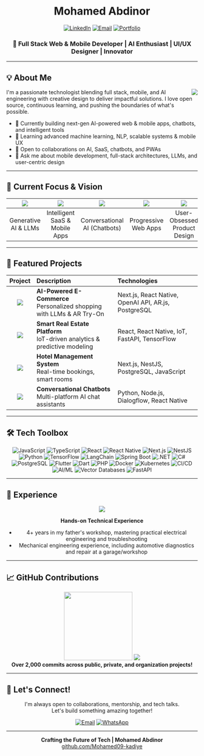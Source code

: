 <div align="center">

# Mohamed Abdinor

[![LinkedIn](https://img.shields.io/badge/-LinkedIn-0077B5?style=for-the-badge&logo=Linkedin&logoColor=white)](https://www.linkedin.com/in/mohamed-abdinor-7a7571185/)
[![Email](https://img.shields.io/badge/-Email-D14836?style=for-the-badge&logo=Gmail&logoColor=white)](mailto:mohamedabdinor75@gmail.com)
[![Portfolio](https://img.shields.io/badge/-Portfolio-1DA1F2?style=for-the-badge&logo=react&logoColor=white)](#)

<h3>🚀 Full Stack Web & Mobile Developer | AI Enthusiast | UI/UX Designer | Innovator</h3>

</div>

---

## 💡 About Me

<img align="right" src="https://img.shields.io/badge/-AI%20Engineer-FF6F61?style=for-the-badge&logo=artificial-intelligence&logoColor=white" />

I'm a passionate technologist blending full stack, mobile, and AI engineering with creative design to deliver impactful solutions. I love open source, continuous learning, and pushing the boundaries of what's possible.

- 🔭 Currently building next-gen AI-powered web & mobile apps, chatbots, and intelligent tools
- 🌱 Learning advanced machine learning, NLP, scalable systems & mobile UX
- 👯 Open to collaborations on AI, SaaS, chatbots, and PWAs
- 💬 Ask me about mobile development, full-stack architectures, LLMs, and user-centric design

---

## 🔮 Current Focus & Vision

<div align="center">

| <img src="https://img.shields.io/badge/-LLMs-4285F4?style=for-the-badge&logo=google-cloud&logoColor=white" /> | <img src="https://img.shields.io/badge/-AI%20Web%20%26%20Mobile%20Apps-FF4088?style=for-the-badge&logo=pwa&logoColor=white" /> | <img src="https://img.shields.io/badge/-Chatbots-FFD600?style=for-the-badge&logo=dialogflow&logoColor=black" /> | <img src="https://img.shields.io/badge/-PWAs-5A0FC8?style=for-the-badge&logo=pwa&logoColor=white" /> | <img src="https://img.shields.io/badge/-UI%2FUX-FF61F6?style=for-the-badge&logo=figma&logoColor=white" /> |
|:---:|:---:|:---:|:---:|:---:|
| Generative AI & LLMs | Intelligent SaaS & Mobile Apps | Conversational AI (Chatbots) | Progressive Web Apps | User-Obsessed Product Design |

</div>

---

## 💼 Featured Projects

<div align="center">

| Project | Description | Technologies |
|:---:|:---|:---|
| <img src="https://img.shields.io/badge/-E--commerce-83B81A?style=for-the-badge&logo=shopify&logoColor=white" /> | **AI-Powered E-Commerce** <br/> Personalized shopping with LLMs & AR Try-On | Next.js, React Native, OpenAI API, AR.js, PostgreSQL |
| <img src="https://img.shields.io/badge/-Real%20Estate-2C39BD?style=for-the-badge&logo=zillow&logoColor=white" /> | **Smart Real Estate Platform** <br/> IoT-driven analytics & predictive modeling | React, React Native, IoT, FastAPI, TensorFlow |
| <img src="https://img.shields.io/badge/-Hotel%20Management-FF5A5F?style=for-the-badge&logo=airbnb&logoColor=white" /> | **Hotel Management System** <br/> Real-time bookings, smart rooms | Next.js, NestJS, PostgreSQL, JavaScript |
| <img src="https://img.shields.io/badge/-AI%20Chatbot-FFD600?style=for-the-badge&logo=dialogflow&logoColor=black" /> | **Conversational Chatbots** <br/> Multi-platform AI chat assistants | Python, Node.js, Dialogflow, React Native |


</div>

---

## 🛠️ Tech Toolbox

<div align="center">

![JavaScript](https://img.shields.io/badge/-JavaScript-F7DF1E?style=for-the-badge&logo=javascript&logoColor=black)
![TypeScript](https://img.shields.io/badge/-TypeScript-3178C6?style=for-the-badge&logo=typescript&logoColor=white)
![React](https://img.shields.io/badge/-React-61DAFB?style=for-the-badge&logo=react&logoColor=black)
![React Native](https://img.shields.io/badge/-React%20Native-20232A?style=for-the-badge&logo=react&logoColor=61DAFB)
![Next.js](https://img.shields.io/badge/-Next.js-000000?style=for-the-badge&logo=next.js&logoColor=white)
![NestJS](https://img.shields.io/badge/-NestJS-E0234E?style=for-the-badge&logo=nestjs&logoColor=white)
![Python](https://img.shields.io/badge/-Python-3776AB?style=for-the-badge&logo=python&logoColor=white)
![TensorFlow](https://img.shields.io/badge/-TensorFlow-FF6F61?style=for-the-badge&logo=tensorflow&logoColor=white)
![LangChain](https://img.shields.io/badge/-LangChain-3BCEAC?style=for-the-badge&logo=python&logoColor=white)
![Spring Boot](https://img.shields.io/badge/-Spring%20Boot-6DB33F?style=for-the-badge&logo=spring&logoColor=white)
![.NET](https://img.shields.io/badge/-.NET-512BD4?style=for-the-badge&logo=.net&logoColor=white)
![C#](https://img.shields.io/badge/-C%23-239120?style=for-the-badge&logo=c-sharp&logoColor=white)
![PostgreSQL](https://img.shields.io/badge/-PostgreSQL-336791?style=for-the-badge&logo=postgresql&logoColor=white)
![Flutter](https://img.shields.io/badge/-Flutter-02569B?style=for-the-badge&logo=flutter&logoColor=white)
![Dart](https://img.shields.io/badge/-Dart-0175C2?style=for-the-badge&logo=dart&logoColor=white)
![PHP](https://img.shields.io/badge/-PHP-777BB4?style=for-the-badge&logo=php&logoColor=white)
![Docker](https://img.shields.io/badge/-Docker-2496ED?style=for-the-badge&logo=docker&logoColor=white)
![Kubernetes](https://img.shields.io/badge/-Kubernetes-326CE5?style=for-the-badge&logo=kubernetes&logoColor=white)
![CI/CD](https://img.shields.io/badge/-CI/CD-0A0?style=for-the-badge&logo=github-actions&logoColor=white)
![AI/ML](https://img.shields.io/badge/-AI%2FML-FF6F61?style=for-the-badge&logo=tensorflow&logoColor=white)
![Vector Databases](https://img.shields.io/badge/-Vector%20DBs-0E76A8?style=for-the-badge&logo=databricks&logoColor=white)
![FastAPI](https://img.shields.io/badge/-FastAPI-009688?style=for-the-badge&logo=fastapi&logoColor=white)

</div>

---

## 🧰 Experience

<div align="center">

<img src="https://img.shields.io/badge/-Electrical%20%26%20Mechanical%20Engineering-FFA116?style=for-the-badge&logo=autodesk&logoColor=white" />

**Hands-on Technical Experience**  
- 4+ years in my father's workshop, mastering practical electrical engineering and troubleshooting
- Mechanical engineering experience, including automotive diagnostics and repair at a garage/workshop

</div>

---

## 📈 GitHub Contributions

<div align="center">
  <!-- Removed misleading commit card -->
  <img height="180em" src="https://github-readme-stats.vercel.app/api/top-langs/?username=Mohamed09-kadiye&layout=compact&langs_count=8&theme=radical"/>
  <img src="https://github-profile-summary-cards.vercel.app/api/cards/profile-details?username=Mohamed09-kadiye&theme=radical" />

  <br>
  <b>Over 2,000 commits across public, private, and organization projects!</b>
</div>

---

## 🤝 Let's Connect!

<div align="center">

I'm always open to collaborations, mentorship, and tech talks.  
Let's build something amazing together!

[![Email](https://img.shields.io/badge/-mohamedabdinor75%40gmail.com-D14836?style=for-the-badge&logo=Gmail&logoColor=white)](mailto:mohamedabdinor75@gmail.com)
[![WhatsApp](https://img.shields.io/badge/-+252619101409-25D366?style=for-the-badge&logo=whatsapp&logoColor=white)](https://wa.me/252619101409)

---

<div align="center">
<!--   <img src="https://capsule-render.vercel.app/api?type=waving&color=gradient&height=100&section=footer" width="100%" /> -->
  <b>Crafting the Future of Tech | Mohamed Abdinor</b>
  <br>
  <a href="https://github.com/Mohamed09-kadiye">github.com/Mohamed09-kadiye</a>
</div>
